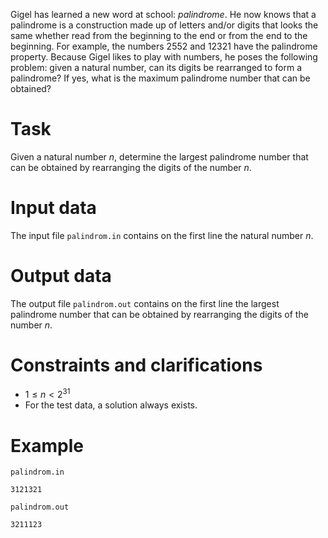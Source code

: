 Gigel has learned a new word at school: *palindrome*. He now knows that a palindrome is a construction made up of letters and/or digits that looks the same whether read from the beginning to the end or from the end to the beginning. For example, the numbers $2552$ and $12321$ have the palindrome property. Because Gigel likes to play with numbers, he poses the following problem: given a natural number, can its digits be rearranged to form a palindrome? If yes, what is the maximum palindrome number that can be obtained?

# Task

Given a natural number $n$, determine the largest palindrome number that can be obtained by rearranging the digits of the number $n$.

# Input data

The input file `palindrom.in` contains on the first line the natural number $n$.

# Output data

The output file `palindrom.out` contains on the first line the largest palindrome number that can be obtained by rearranging the digits of the number $n$.

# Constraints and clarifications

* $1 \leq n < 2^{31}$
* For the test data, a solution always exists.

# Example

`palindrom.in`
```
3121321
```

`palindrom.out`
```
3211123
